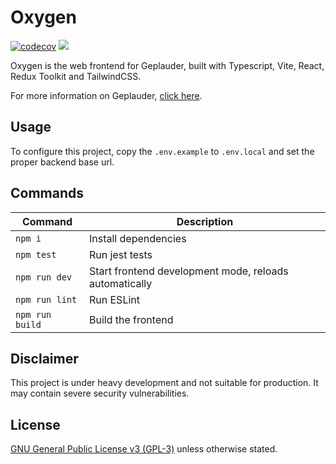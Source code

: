 # Oxygen
[![codecov](https://codecov.io/gh/Geplauder/oxygen/branch/main/graph/badge.svg?token=283ID65C5O)](https://codecov.io/gh/Geplauder/oxygen)
![](../../actions/workflows/ci.yml/badge.svg)

Oxygen is the web frontend for Geplauder, built with Typescript, Vite, React, Redux Toolkit and TailwindCSS.

For more information on Geplauder, [click here](../../../).

## Usage

To configure this project, copy the `.env.example` to `.env.local` and set the proper backend base url.

## Commands
| Command         | Description                                            |
| --------------- | ------------------------------------------------------ |
| `npm i`         | Install dependencies                                   |
| `npm test `     | Run jest tests                                         |
| `npm run dev`   | Start frontend development mode, reloads automatically |
| `npm run lint`  | Run ESLint                                             |
| `npm run build` | Build the frontend                                     |

## Disclaimer

This project is under heavy development and not suitable for production. It may contain severe security vulnerabilities.


## License
[GNU General Public License v3 (GPL-3)](./LICENSE) unless otherwise stated.
